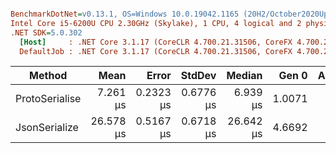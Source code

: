 ``` ini

BenchmarkDotNet=v0.13.1, OS=Windows 10.0.19042.1165 (20H2/October2020Update)
Intel Core i5-6200U CPU 2.30GHz (Skylake), 1 CPU, 4 logical and 2 physical cores
.NET SDK=5.0.302
  [Host]     : .NET Core 3.1.17 (CoreCLR 4.700.21.31506, CoreFX 4.700.21.31502), X64 RyuJIT  [AttachedDebugger]
  DefaultJob : .NET Core 3.1.17 (CoreCLR 4.700.21.31506, CoreFX 4.700.21.31502), X64 RyuJIT


```
|         Method |      Mean |     Error |    StdDev |    Median |  Gen 0 | Allocated |
|--------------- |----------:|----------:|----------:|----------:|-------:|----------:|
| ProtoSerialise |  7.261 μs | 0.2323 μs | 0.6776 μs |  6.939 μs | 1.0071 |      2 KB |
|  JsonSerialize | 26.578 μs | 0.5167 μs | 0.6718 μs | 26.642 μs | 4.6692 |      7 KB |
